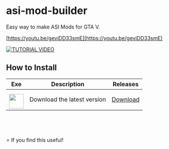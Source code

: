 # asi-mod-builder
Easy way to make ASI Mods for GTA V.

[https://youtu.be/geviDD33smE](https://youtu.be/geviDD33smE)

[![TUTORIAL VIDEO](https://img.youtube.com/vi/geviDD33smE/0.jpg)](https://youtu.be/geviDD33smE)

## How to Install

| Exe    | Description | Releases |
| -------- | ------- | ------- |
| <a href="https://github.com/NxRoot/asi-mod-builder/releases"><img style="min-width: 40px;min-height: 40px; width: 40px; padding-top: 10px;" src="https://iili.io/38rfYOb.png"/></a> | Download the latest version   | [Download](https://github.com/NxRoot/asi-mod-builder/releases)    |



## &nbsp;
⭐ If you find this useful!
